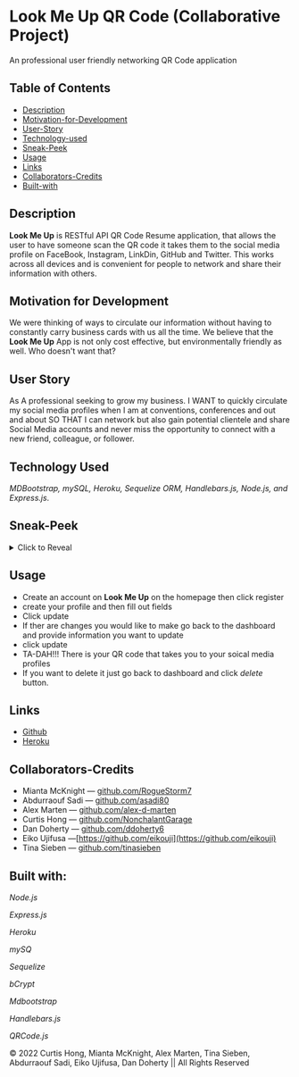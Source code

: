 # Look Me Up QR Code (Collaborative Project)
 An professional user friendly networking QR Code application

## Table of Contents
 - [Description](#description)
 - [Motivation-for-Development](#motivation-for-development) 
 - [User-Story](#user-story)
 - [Technology-used](#technology-used)
 - [Sneak-Peek](#seak-peek)
 - [Usage](#usage)
 - [Links](#links)
 - [Collaborators-Credits](collaborators-credits)
 - [Built-with](#built-with)

## Description
**Look Me Up** is RESTful API QR Code Resume application, that allows the user to have someone scan the QR code it takes them to the social media profile on FaceBook, Instagram, LinkDin, GitHub and Twitter. This works across all devices and is convenient for people to network and share their information with others.

## Motivation for Development
We were thinking of ways to circulate our information without having to constantly carry business cards with us all the time. We believe that the **Look Me Up** App is not only cost effective, but environmentally friendly as well. Who doesn't want that?

## User Story
As A professional seeking to grow my business.
I WANT to quickly circulate my social media profiles when I am at conventions, conferences and out and about
SO THAT I can network but also gain potential clientele and share Social Media accounts and never miss the opportunity to connect with a new friend, colleague, or follower.

## Technology Used
*MDBootstrap, mySQL, Heroku, Sequelize ORM, Handlebars.js, Node.js, and Express.js*.  


## Sneak-Peek
<details>
  <summary>Click to Reveal</summary>
[Look me up](https://look-meup.herokuapp.com/)

[Presentation](https://docs.google.com/presentation/d/1wnNs3TorkcW_KLNyfvWZWyUmkLxMF4LJoKHv___ewFY/edit#slide=id.g29f43f0a72_0_10)

## Screenshot 
![Screenshot (34)](https://user-images.githubusercontent.com/89751266/154766168-96b01aac-517f-4937-8855-4193d5adbb93.png)

![Screenshot](./assets/images/screenshot.png)

## Demo
https://drive.google.com/file/d/1JAbSn4qHI_mlqyEKC6uV6MBYGmU0eAEH/view

</details>

## Usage
- Create an account on **Look Me Up** on the homepage then click    register
- create your profile and then fill out fields
- Click update 
- If ther are changes you would like to make go back to the dashboard and provide information you want to update 
- click update
- TA-DAH!!! There is your QR code that takes you to your soical media profiles
- If you want to delete it just go back to dashboard and click *delete* button.
## Links
- [Github](https://github.com/RogueStorm7/Look-Me-Up-QR-Code.git)
- [Heroku](https://look-meup.herokuapp.com/)

## Collaborators-Credits
- Mianta McKnight &mdash; [github.com/RogueStorm7](https://github.com/RogueStorm7)
- Abdurraouf Sadi &mdash; [github.com/asadi80](https://github.com/asadi80)
- Alex Marten &mdash; [github.com/alex-d-marten](https://github.com/alex-d-marten)
- Curtis Hong &mdash; [github.com/NonchalantGarage](https://github.com/NonchalantGarage) 
- Dan Doherty &mdash; [github.com/ddoherty6](https://github.com/ddoherty6)
- Eiko Ujifusa &mdash;[https://github.com/eikouji](https://github.com/eikouji) 
- Tina Sieben &mdash; [github.com/tinasieben](https://github.com/tinasieben)

## Built with:
*Node.js*

*Express.js*

*Heroku*

*mySQ*

*Sequelize*

*bCrypt*

*Mdbootstrap*

*Handlebars.js*

*QRCode.js*

&copy; 2022 Curtis Hong, Mianta McKnight, Alex Marten, Tina Sieben, Abdurraouf Sadi, Eiko Ujifusa, Dan Doherty  || All Rights Reserved
